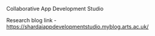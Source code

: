  Collaborative App Development Studio
 
 Research blog link - https://shardaiappdevelopmentstudio.myblog.arts.ac.uk/
